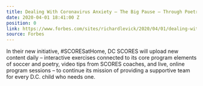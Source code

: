 ```yaml
---
title: Dealing With Coronavirus Anxiety – The Big Pause – Through Poetry
date: 2020-04-01 18:41:00 Z
position: 0
link: https://www.forbes.com/sites/richardlevick/2020/04/01/dealing-with-coronavirus-anxiety--the-big-pause--through-poetry/#2012f03f2cb6
source: Forbes
---
```


In their new initiative, #SCORESatHome, DC SCORES will upload new content daily – interactive exercises connected to its core program elements of soccer and poetry, video tips from SCORES coaches, and live, online program sessions – to continue its mission of providing a supportive team for every D.C. child who needs one.